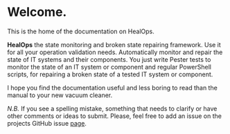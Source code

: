 # Welcome.

This is the home of the documentation on HealOps.

__HealOps__ the state monitoring and broken state repairing framework. Use it for all your operation validation needs. Automatically monitor and repair the state of IT systems and their components. You just write Pester tests to monitor the state of an IT system or component and regular PowerShell scripts, for repairing a broken state of a tested IT system or component.

I hope you find the documentation useful and less boring to read than the manual to your new vacuum cleaner.

_N.B._ If you see a spelling mistake, something that needs to clarify or have other comments or ideas to submit. Please, feel free to add an issue on the projects GitHub issue [page](https://github.com/larssb/HealOps/issues).